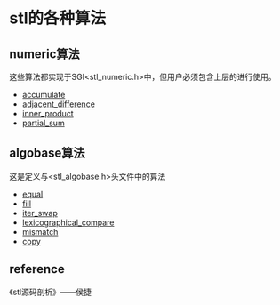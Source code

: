 # stl的各种算法



## numeric算法

这些算法都实现于SGI<stl_numeric.h>中，但用户必须包含上层的<numeric>进行使用。

* [accumulate](https://github.com/LucienXian/stl_algorithms/blob/master/numeric/myaccumulate.cpp)
* [adjacent_difference](https://github.com/LucienXian/stl_algorithms/blob/master/numeric/my_adjacent_difference.cpp)
* [inner_product](https://github.com/LucienXian/stl_algorithms/blob/master/numeric/my_inner_product.cpp)
* [partial_sum](https://github.com/LucienXian/stl_algorithms/blob/master/numeric/my_partial_sum.cpp)


## algobase算法

这是定义与<stl_algobase.h>头文件中的算法

* [equal](https://github.com/LucienXian/stl_algorithms/blob/master/algobase/my_equal.cpp)
* [fill](https://github.com/LucienXian/stl_algorithms/blob/master/algobase/my_fill.cpp)
* [iter_swap](https://github.com/LucienXian/stl_algorithms/blob/master/algobase/my_iter_swap.cpp)
* [lexicographical_compare](https://github.com/LucienXian/stl_algorithms/blob/master/algobase/my_lexicographical_compare.cpp)
* [mismatch](https://github.com/LucienXian/stl_algorithms/blob/master/algobase/my_mismatch.cpp)
* [copy](https://github.com/LucienXian/stl_algorithms/blob/master/algobase/copy.md)

## reference

《stl源码剖析》——侯捷